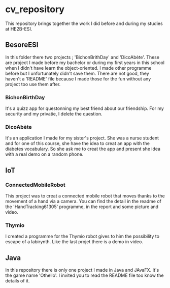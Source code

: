 # cv_repository
This repository brings together the work I did before and during my studies at HE2B-ESI.

## BesoreESI
In this folder there two projects ; 'BichonBrithDay' and 'DicoAbète'. These are project I made before my bachelor or during my first years in this school when I didn't have learn the object-oriented. I made other programme before but I unfortunately didn't save them. 
There are not good, they haven't a 'README' file because I made those for the fun without any project too use them after. 
### BichonBirthDay
It's a quizz app for questonning my best friend about our friendship. For my security and my privatie, I delete the question. 
### DicoAbète 
It's an application I made for my sister's project. She was a nurse student and for one of this course, she have the idea to creat an app with the diabetes vocabulary. So she ask me to creat the app and present she idea with a real demo on a random phone.

## IoT
### ConnectedMobileRobot
This project was to creat a connected mobile robot that moves thanks to the movement of a hand via a camera. You can find the detail in the readme of the 'HandTracking61305' programme, in the report and some picture and video.
### Thymio
I created a programme for the Thymio robot gives to him the possibility to escape of a labirynth. Like the last projet there is a demo in video.

## Java
In this repository there is only one project I made in Java and JAvaFX. It's the game name 'Othello'. I invited you to read the README file too know the details of it.
